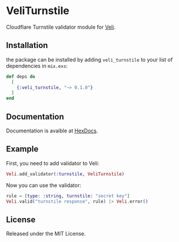 # VeliTurnstile

Cloudflare Turnstile validator module for [Veli](https://github.com/cart96/veli).

## Installation

the package can be installed by adding `veli_turnstile` to your list of dependencies in `mix.exs`:

```elixir
def deps do
  [
    {:veli_turnstile, "~> 0.1.0"}
  ]
end
```

## Documentation

Documentation is avaible at [HexDocs](https://hexdocs.pm/veli_turnstile).

## Example

First, you need to add validator to Veli:

```ex
Veli.add_validator(:turnstile, VeliTurnstile)
```

Now you can use the validator:

```ex
rule = [type: :string, turnstile: "secret key"]
Veli.valid("turnstile response", rule) |> Veli.error()
```

## License

Released under the MIT License.
